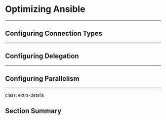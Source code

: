 # Optimizing Ansible

---

## Configuring Connection Types

---

## Configuring Delegation

---

## Configuring Parallelism

---

class: extra-details

## Section Summary
